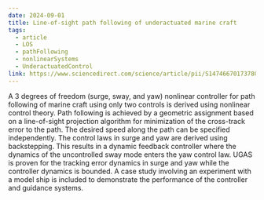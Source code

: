 ```yaml
---
date: 2024-09-01
title: Line‐of‐sight path following of underactuated marine craft
tags:
  - article
  - LOS
  - pathFollowing
  - nonlinearSystems
  - UnderactuatedControl
link: https://www.sciencedirect.com/science/article/pii/S1474667017378096
---
```

A 3 degrees of freedom (surge, sway, and yaw) nonlinear controller for path following of marine craft using only two controls is derived using nonlinear control theory. Path following is achieved by a geometric assignment based on a line-of-sight projection algorithm for minimization of the cross-track error to the path. The desired speed along the path can be specified independently. The control laws in surge and yaw are derived using backstepping. This results in a dynamic feedback controller where the dynamics of the uncontrolled sway mode enters the yaw control law. UGAS is proven for the tracking error dynamics in surge and yaw while the controller dynamics is bounded. A case study involving an experiment with a model ship is included to demonstrate the performance of the controller and guidance systems.